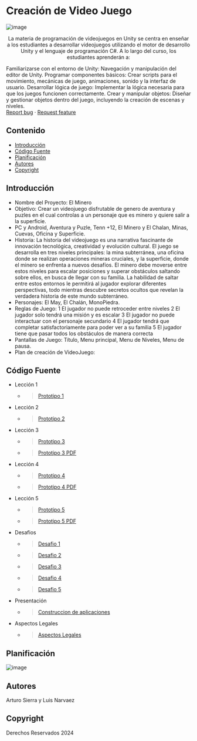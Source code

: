 # Creación de Video Juego
![image](https://github.com/user-attachments/assets/f79af09d-176a-4063-b8f7-9c1ab1d38888)
<p align="center">
      <p align="center">
    La materia de programación de videojuegos en Unity se centra en enseñar a los estudiantes a desarrollar videojuegos utilizando     el motor de desarrollo Unity y el lenguaje de programación C#. A lo largo del curso, los estudiantes aprenderán a:

  Familiarizarse con el entorno de Unity: Navegación y manipulación del editor de Unity.
  Programar componentes básicos: Crear scripts para el movimiento, mecánicas de juego, animaciones, sonido y la interfaz de usuario.
  Desarrollar lógica de juego: Implementar la lógica necesaria para que los juegos funcionen correctamente.
  Crear y manipular objetos: Diseñar y gestionar objetos dentro del juego, incluyendo la creación de escenas y niveles.
    <br>
    <a href="https://reponame/issues/new?template=bug.md">Report bug</a>
    ·
    <a href="https://reponame/issues/new?template=feature.md&labels=feature">Request feature</a>
  </p>
</p>


## Contenido

- [Introducción](#introducción)
- [Código Fuente](#código-fuente)
- [Planificación](#planificación)
- [Autores](#autores)
- [Copyright](#copyright)


## Introducción

- Nombre del Proyecto: El Minero
- Objetivo: Crear un videojuego disfrutable de genero de aventura y puzles en el cual controlas a un personaje que es minero y quiere salir a la superficie.
- PC y Android, Aventura y Puzle, Tenn +12, El Minero y El Chalan, Minas, Cuevas, Oficina y Superficie.
- Historia: La historia del videojuego es una narrativa fascinante de innovación 
tecnológica, creatividad y evolución cultural. 
El juego se desarrolla en tres niveles principales: la mina subterránea, una oficina donde se realizan operaciones mineras cruciales, y la superficie, donde el minero se enfrenta a nuevos desafíos. El minero debe moverse entre estos niveles para escalar posiciones y superar obstáculos saltando sobre ellos, en busca de llegar con su familia. La habilidad de saltar entre estos entornos le permitirá al jugador explorar diferentes perspectivas, todo mientras descubre secretos ocultos que revelan la verdadera historia de este mundo subterráneo.
- Personajes: El May, El Chalán, MonoPiedra.
- Reglas de Juego:
1 El jugador no puede retroceder entre niveles
2 El jugador solo tendrá una misión y es escalar
3 El jugador no puede interactuar con el personaje secundario
4 El jugador tendrá que completar satisfactoriamente para poder ver a su familia
5 El jugador tiene que pasar todos los obstáculos de manera correcta
- Pantallas de Juego: Título, Menu principal, Menu de Niveles, Menu de pausa.
- Plan de creación de VideoJuego: 

## Código Fuente

* Lección 1
  * >  <a href="https://drive.google.com/drive/folders/1zufoKnRSEIl3rteA2iryR4t8hbT82vcn?usp=drive_link">Prototipo 1</a>
* Lección 2
  * >  <a href="https://drive.google.com/drive/folders/1Ybg7eJWiR7iaC1Twu0TONEcwO6SgrC7H?usp=drive_link">Prototipo 2</a>
* Lección 3
  * >  <a href="https://drive.google.com/drive/folders/1aQRBWJ_Egr4Nhq5g4xbuEVs4ex3prtEZ?usp=drive_link">Prototipo 3</a>
  * >  <a href="https://drive.google.com/drive/folders/1aQRBWJ_Egr4Nhq5g4xbuEVs4ex3prtEZ?usp=drive_link">Prototipo 3 PDF</a>
* Lección 4
  * >  <a href="https://drive.google.com/drive/folders/1_lHE-niFz1UQIGDjjZ82WMjY-aNQbuG3?usp=sharing_link">Prototipo 4</a>
  * >  <a href="https://drive.google.com/drive/folders/1_lHE-niFz1UQIGDjjZ82WMjY-aNQbuG3?usp=sharing_link">Prototipo 4 PDF</a>
* Lección 5
  * >  <a href="https://drive.google.com/drive/folders/1LSUnrrLTbgTgUZ-3Q4GIIc33iv7iWzZZ?usp=sharing_link">Prototipo 5</a>
  * >  <a href="https://drive.google.com/drive/folders/1LSUnrrLTbgTgUZ-3Q4GIIc33iv7iWzZZ?usp=sharing_link">Prototipo 5 PDF</a>
* Desafios
  * >  <a href="https://drive.google.com/drive/folders/1Y1YFTRD7MQ1wFgvnFx6RPU5kH2_OmqXl?usp=drive_link">Desafio 1</a>
  * >  <a href="https://drive.google.com/drive/folders/1IAvXR4-Xwcm-woELRNRoewsVm8v6g9MC?usp=drive_link">Desafio 2</a>
  * >  <a href="https://drive.google.com/drive/folders/1O2jcZefU8h4HY-TjJnFyKzfKUPq2vdQq?usp=sharing_link">Desafio 3</a>
  * >  <a href="https://drive.google.com/drive/folders/1ftfaocgD7554dBaNSSBMka-pVd5qhgmh?usp=sharing_link">Desafio 4</a>
  * >  <a href="https://drive.google.com/drive/folders/12WdRm0of0IlLn0lbOfKy63cMvd1QfDo3?usp=sharing_link">Desafio 5</a>
* Presentación
  * >  <a href="https://docs.google.com/presentation/d/1j2r13QwOISK7-YQVcGVXiZZKnWIGSjbP6EGi7Hfz81E/edit?usp=sharing">Construccion de aplicaciones</a>
* Aspectos Legales
  * >  <a href="https://docs.google.com/document/d/1I0GWeLY5y1537RGNLbavRBMd2hczRoBGJ1SM1u9Arm8/edit?usp=sharing">Aspectos Legales</a>

## Planificación

![image](https://github.com/user-attachments/assets/5a90905a-a1e1-4abd-b016-8907f4a27894)


## Autores
Arturo Sierra y Luis Narvaez

## Copyright
Derechos Reservados 2024
